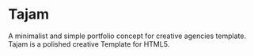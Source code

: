 # Tajam
A minimalist and simple portfolio concept for creative agencies template. Tajam is a polished creative Template for HTML5.
